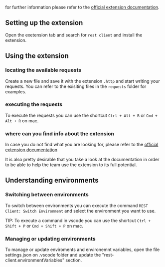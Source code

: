for further information please refer to the [official extension documentation](https://github.com/Huachao/vscode-restclient).

## Setting up the extension

Open the exetension tab and search for `rest client` and install the extension.

## Using the extension

### locating the available requests
Create a new file and save it with the extension `.http` and start writing your requests. You can refer to the exisiting files in the `requests` folder for examples.

### executing the requests
To execute the requests you can use the shortcut `Ctrl + Alt + R` or `Cmd + Alt + R` on mac.

### where can you find info about the extension
In case you do not find what you are looking for, please refer to the [official extension documentation](https://github.com/Huachao/vscode-restclient)

It is also pretty desirable that you take a look at the documentation in order to be able to help the team use the extension to its full potential.

## Understanding environments

### Switching between environments
To switch between environments you can execute the command `REST Client: Switch Environment` and select the environment you want to use.

TIP: To execute a command in vscode you can use the shortcut `Ctrl + Shift + P` or `Cmd + Shift + P` on mac.

### Managing or updating environments
To manage or update enviroments and environemnt variables, open the file settings.json on .vscode folder and update the "rest-client.environmentVariables" section.